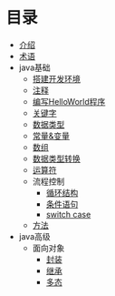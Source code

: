 # 目录
* [介绍](README.md)
* [术语](terms.md)
* java基础
  * [搭建开发环境](./basis/dev_environment.md)
  * [注释](./basis/comment.md)
  * [编写HelloWorld程序](./basis/dev_hello_world.md)
  * [关键字](./basis/keyword.md)
  * [数据类型](./basis/data_type.md)
  * [常量&变量](./basis/const_and_var.md)
  * [数组](./basis/array.md)
  * [数据类型转换](./basis/data_type_conversion.md)
  * [运算符](./basis/operator.md)
  * 流程控制
    * [循环结构](./basis/process-control/circulation.md)
    * [条件语句](./basis/process-control/condition.md)
    * [switch case](./basis/process-control/switch_case.md)
  * [方法](./basis/method.md)
* java高级
  * 面向对象
    * [封装](./advanced/object-oriented/obj_package.md)
    * [继承](./advanced/object-oriented/obj_inherit.md)
    * [多态](./advanced/object-oriented/obj_polymorphism.md)
